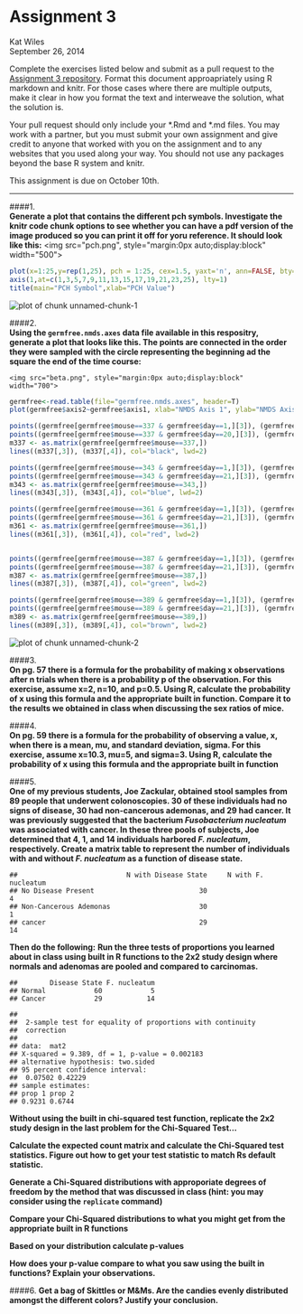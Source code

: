 # Assignment 3
Kat Wiles  
September 26, 2014  

Complete the exercises listed below and submit as a pull request to the [Assignment 3 repository](http://www.github.com/microbialinformatics/assignment03).  Format this document approapriately using R markdown and knitr. For those cases where there are multiple outputs, make it clear in how you format the text and interweave the solution, what the solution is.

Your pull request should only include your *.Rmd and *.md files. You may work with a partner, but you must submit your own assignment and give credit to anyone that worked with you on the assignment and to any websites that you used along your way. You should not use any packages beyond the base R system and knitr.

This assignment is due on October 10th.

------

####1.  
**Generate a plot that contains the different pch symbols. Investigate the knitr code chunk options to see whether you can have a pdf version of the image produced so you can print it off for yoru reference. It should look like this:**
 <img src="pch.png", style="margin:0px auto;display:block" width="500">


```r
plot(x=1:25,y=rep(1,25), pch = 1:25, cex=1.5, yaxt='n', ann=FALSE, bty='n', xaxt='n', panel.first=c(abline(v=1:25, col="light gray",lty=1)))
axis(1,at=c(1,3,5,7,9,11,13,15,17,19,21,23,25), lty=1)
title(main="PCH Symbol",xlab="PCH Value")
```

![plot of chunk unnamed-chunk-1](./README_files/figure-html/unnamed-chunk-1.png) 

   
    


####2.  
**Using the `germfree.nmds.axes` data file available in this respositry, generate a plot that looks like this. The points are connected in the order they were sampled with the circle representing the beginning ad the square the end of the time course:**

    <img src="beta.png", style="margin:0px auto;display:block" width="700">
    
    

```r
germfree<-read.table(file="germfree.nmds.axes", header=T)
plot(germfree$axis2~germfree$axis1, xlab="NMDS Axis 1", ylab="NMDS Axis 2", lty=2, type='n')

points((germfree[germfree$mouse==337 & germfree$day==1,][3]), (germfree[germfree$mouse==337 & germfree$day==1,][4]), pch=16, col="black", cex=1.5)
points((germfree[germfree$mouse==337 & germfree$day==20,][3]), (germfree[germfree$mouse==337 & germfree$day==20,][4]), pch=15, col="black", cex=1.5)
m337 <- as.matrix(germfree[germfree$mouse==337,])
lines((m337[,3]), (m337[,4]), col="black", lwd=2)

points((germfree[germfree$mouse==343 & germfree$day==1,][3]), (germfree[germfree$mouse==343 & germfree$day==1,][4]), pch=16, col="blue", cex=1.5)
points((germfree[germfree$mouse==343 & germfree$day==21,][3]), (germfree[germfree$mouse==343 & germfree$day==21,][4]), pch=15, col="blue", cex=1.5)
m343 <- as.matrix(germfree[germfree$mouse==343,])
lines((m343[,3]), (m343[,4]), col="blue", lwd=2)

points((germfree[germfree$mouse==361 & germfree$day==1,][3]), (germfree[germfree$mouse==361 & germfree$day==1,][4]), pch=16, col="red", cex=1.5)
points((germfree[germfree$mouse==361 & germfree$day==21,][3]), (germfree[germfree$mouse==361 & germfree$day==21,][4]), pch=15, col="red", cex=1.5)
m361 <- as.matrix(germfree[germfree$mouse==361,])
lines((m361[,3]), (m361[,4]), col="red", lwd=2)


points((germfree[germfree$mouse==387 & germfree$day==1,][3]), (germfree[germfree$mouse==387 & germfree$day==1,][4]), pch=16, col="green", cex=1.5)
points((germfree[germfree$mouse==387 & germfree$day==21,][3]), (germfree[germfree$mouse==387 & germfree$day==21,][4]), pch=15, col="green", cex=1.5)
m387 <- as.matrix(germfree[germfree$mouse==387,])
lines((m387[,3]), (m387[,4]), col="green", lwd=2)

points((germfree[germfree$mouse==389 & germfree$day==1,][3]), (germfree[germfree$mouse==389 & germfree$day==1,][4]), pch=16, col="brown", cex=1.5)
points((germfree[germfree$mouse==389 & germfree$day==21,][3]), (germfree[germfree$mouse==389 & germfree$day==21,][4]), pch=15, col="brown", cex=1.5)
m389 <- as.matrix(germfree[germfree$mouse==389,])
lines((m389[,3]), (m389[,4]), col="brown", lwd=2)
```

![plot of chunk unnamed-chunk-2](./README_files/figure-html/unnamed-chunk-2.png) 



####3.  
**On pg. 57 there is a formula for the probability of making x observations after n trials when there is a probability p of the observation.  For this exercise, assume x=2, n=10, and p=0.5.  Using R, calculate the probability of x using this formula and the appropriate built in function. Compare it to the results we obtained in class when discussing the sex ratios of mice.**


####4.  
**On pg. 59 there is a formula for the probability of observing a value, x, when there is a mean, mu, and standard deviation, sigma.  For this exercise, assume x=10.3, mu=5, and sigma=3.  Using R, calculate the probability of x using this formula and the appropriate built in function**


####5.  
**One of my previous students, Joe Zackular, obtained stool samples from 89 people that underwent colonoscopies.  30 of these individuals had no signs of disease, 30 had non-cancerous ademonas, and 29 had cancer.  It was previously suggested that the bacterium *Fusobacterium nucleatum* was associated with cancer.  In these three pools of subjects, Joe determined that 4, 1, and 14 individuals harbored *F. nucleatum*, respectively. Create a matrix table to represent the number of individuals with and without _F. nucleatum_ as a function of disease state.**  



```
##                           N with Disease State     N with F. nucleatum
## No Disease Present                          30                       4
## Non-Cancerous Ademonas                      30                       1
## cancer                                      29                      14
```



**Then do the following:**
**Run the three tests of proportions you learned about in class using built in R  functions to the 2x2 study design where normals and adenomas are pooled and compared to carcinomas.**
    


```
##        Disease State F. nucleatum
## Normal            60            5
## Cancer            29           14
```

```
## 
## 	2-sample test for equality of proportions with continuity
## 	correction
## 
## data:  mat2
## X-squared = 9.389, df = 1, p-value = 0.002183
## alternative hypothesis: two.sided
## 95 percent confidence interval:
##  0.07502 0.42229
## sample estimates:
## prop 1 prop 2 
## 0.9231 0.6744
```
    
    
**Without using the built in chi-squared test function, replicate the 2x2 study design in the last problem for the Chi-Squared Test...**
    
    
**Calculate the expected count matrix and calculate the Chi-Squared test statistics. Figure out how to get your test statistic to match Rs default statistic.**
      
      
**Generate a Chi-Squared distributions with approporiate degrees of freedom by the method that was discussed in class (hint: you may consider using the `replicate` command)**
      
      
**Compare your Chi-Squared distributions to what you might get from the appropriate built in R functions**
      
      
**Based on your distribution calculate p-values**
      
      
**How does your p-value compare to what you saw using the built in functions? Explain your observations.**



####6.
**Get a bag of Skittles or M&Ms.  Are the candies evenly distributed amongst the different colors?  Justify your conclusion.**

